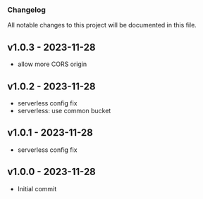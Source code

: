 ### Changelog

All notable changes to this project will be documented in this file.

## v1.0.3 - 2023-11-28

- allow more CORS origin

## v1.0.2 - 2023-11-28

- serverless config fix
- serverless: use common bucket

## v1.0.1 - 2023-11-28

- serverless config fix

## v1.0.0 - 2023-11-28

- Initial commit
